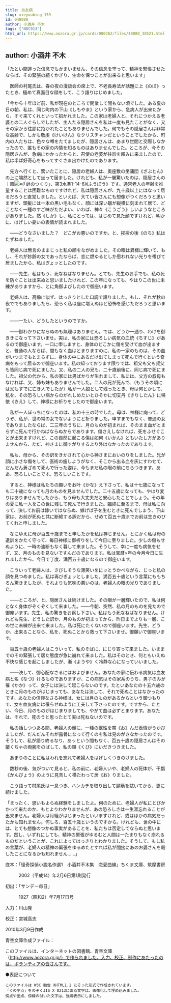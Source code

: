 ```yaml
---
title: 血友病
slug: xieyoubing-159
id: 048080
author: 小酒井 不木
tags: ["NDC913"]
html_url: https://www.aozora.gr.jp/cards/000262/files/48080_38521.html
---
```


## author: 小酒井 不木

「たとい間違った信念でもかまいません、その信念を守って、精神を緊張させたならば、その緊張の続くかぎり、生命を保つことが出来ると思います」

　医師の村尾氏は、春の夜の漫談会の席上で、不老長寿法が話題に上《のぼ》ったとき、極めて真面目な顔をして、こう語りはじめました。

「今から十年ほど前、私が現在のところで開業して間もない頃でした。ある夏の日の朝、私は、同じ町内の下山《しもやま》という家から、急病人が出来たから、すぐ来てくれといって招かれました。この家は老婦人と、それにつかえる老婆との二人ぐらしでしたが、主人たる隠居さんを私は一度も見たことがなく、又その家から往診に招かれたこともありませんでした。何でもその隠居さんは非常な高齢で、しかも敬虔《けいけん》なクリスチャンだということでしたから、町内の人たちは、色々な噂をたてましたが、隠居さんは、あまり世間と交際しなかったので、誰もその家の内情を知るものはありませんでした。ところが、今その隠居さんが、急病にかかったからと、召使の老婆が往診を頼みに来ましたので、私は半ば好奇心をもってすぐさま出かけたのであります。

　先方へ行くと、驚いたことに、隠居の老婦人は、奥座敷の坐蒲団《ざぶとん》の上に端然として坐って居ました。けれども、私が一層驚いたのは、隠居さんの｜風![※(「蚌のつくり」、第3水準1-14-6)](https://www.aozora.gr.jp/cards/000262/files/../../../gaiji/1-14/1-14-06.png)《ふうぼう》です。通常老人の年齢を推量することは困難なものですけれど、私は隠居さんが、九十歳以上にはなって居るだろうと直覚しました。といえば、大てい皆さんにも想像がつくだろうと思いますが、頭髪には一本の黒い毛もなく、顔には深い皺が縦横に刻まれて居て、どことなく一種のすご味がただよい、いわば、神々《こうごう》しいようなところがありました。然《しか》し、私にとっては、はじめて見た顔ですけれど、明かに、はげしい憂いの表情が読まれました。

　――どうなさいました？　どこがお悪いのですか。と、挨拶の後《のち》私はたずねました。

　老婦人は無言のままじっと私の顔をながめました。その眼は異様に輝いて、もし、それが妙齢の女であったならば、恋に燃ゆるとしか思われない光りを帯びて居ましたから、私はぎょッとしたのです。

　――先生、私はもう、死なねばなりません。とても、先生のお手でも、私の死を防ぐことは出来ぬと思いましたけれど、この年になっても、やはりこの世に未練がありますから、とに角御よびしたので御座います。

　老婦人は、高齢に似ず、はっきりとした口調で語りました。もし、それが秋の夜ででもありましたら、恐らく私は座に堪えぬほど恐怖を感じただろうと思います。

　――一たい、どうしたというのですか。

　――御わかりにならぬのも無理はありません。では、どうか一通り、わけを御ききになって下さいませ。実は、私の家には恐ろしい病気の血統《ちすじ》があるので御座います。一口に申しますと、身体のどこかに傷を受けて血が出ますと、普通の人ならば、間もなく血はとまりますのに、私の一家のものは、その血がいつまでもとまらずに、身体の中にあるだけ出てしまって死んで行くという奇病をもって居るので御座います。私の知っております限りでは、祖父も父も叔父も皆同じ病で死にました。又、私の二人の兄も、二十歳前後に、同じ病で死にました。祖父の代から、私の家には男ばかりが生れまして、私には、父方の叔母もなければ、又、姉も妹もありませんでした。二人の兄が死んで、（もうその頃には父もすでに亡き人でしたが）私が一人娘として残ったとき、母は何とかして、私を、その恐ろしい病からのがれしめたいとひそかに切支丹《きりしたん》に帰依《きえ》して、神様にお祈りをしたので御座います。

　私が一人ぼっちになったのは、私の十三の時でした。母は、神様に向って、どうぞ、私が、世の常の女でないようにと祈りました。申すまでもなく、普通の女でありましたならば、二三年のうちに、月のものが初まれば、そのまま血がとまらずに死んで行かねばならぬからであります。傷さえしなければ、死をふせぐことが出来ますけれど、この自然に起こる傷は如何《いかん》ともいたし方がありませんから、ただ、神さまに御すがりするより外はなかったのであります。

　私も、母から、その訳をきかされて心から神さまにおいのりをしました。兄が顔に小さな傷をして、医術の施しようがなく、そこから出る血を灰にすわせて、だんだん蒼ざめて死んで行った姿は、今もまだ私の眼の前にちらつきます。ああ、恐ろしいことです。恐ろしいことです。

　すると、神様は私たちの願いをお叶《かな》え下さって、私は十七歳になっても二十歳になっても月のものを見ませんでした。二十五歳になっても、やはり変りはありませんでしたから、もう母も大丈夫だと安心したことでしょう。その年の夏に私一人をこの世に残して死んで行きました。臨終に至るまで、母は私に向って、決してお前は嫁いではならぬ、嫁げば子を生むときに死んでしまう、下山家は、お前が死ぬと共に断絶する訳だから、せめて百五十歳までお前は生きのびてくれと申しました。

　なにゆえに母が百五十歳までと申したかを私は存じません。とにかく私は母の遺訓をかたく守って、毎日神様に御祈りをして今日に至りました。少しの傷もせぬように、一時の油断もなく暮して来ました。そうして、幸に一度も病気をせず、又、月のものを見ないですんだのであります。私は宝暦×年の今月今日に生れましたから、今日で丁度、満百五十歳になるので御座います。

　こういって老婦人は、さびしそうな薄笑いをにッとうかべながら、じっと私の顔を見つめました。私は再びぎょッとしました。満百五十歳という言葉にももちろん驚きましたが、それよりも気味の悪いのは、老婦人の眼の光りでありました。

　――ところが、と、隠居さんは続けました。その眼が一層輝いたので、私は何となく身体がぞくぞくして来ました。――今朝、突然、私の月のものを見たので御座います。先生、私の驚きをお察し下さい。私はもう死なねばなりません。けれども先生、どうした訳か、月のものが初まってから、昨日までよりも一層、この世に未練が出来て来ました。私は死にたくないので御座います。先生、どうか、出来ることなら、私を、死ぬことから救って下さいませ。御願いで御座います。

　百五十歳の老婦人はこういって、私のそばに、にじり寄って来ました。いままでのその緊張して居た態度が急に崩れて来ました。私はそのとき、何ともいえぬ不快な感じを起こしましたが、漸《ようや》く冷静な心になっていいました。

　――決して、御心配なさるにはおよびません。あなたの家に伝わる病気は血友病と名《なづ》けるものでありますが、この病気はその家系のうち、男子のみが罹《かか》って、女子には決して起こらないのです。たといあなたの十五六歳のときに月のものがはじまっても、あなたは決して、それで死ぬことはなかったのです。あなたの信仰なさる神様は、女には月のものがあるからという御つもりで、女を血友病には罹らせぬように工夫して下さったのです。ですから、たとい、今日、月のものがはじまりましても、やがて血は必ずとまります。あなたは、それで、死のうと思ったとて実は死ねないのです。

　私の話しつつある間、老婦人の顔に、一種の獣性を帯《お》んだ表情がうかびましたが、だんだんそれが露骨になって行くのを私は見のがさなかったのです。そうして、私が語り終るなり、あッという間もなく、百五十歳の隠居さんはその皺くちゃの両腕をのばして、私の頸《くび》にいだきつきました。

　あまりのことに私はわれを忘れて老婦人をはげしくつきのけました。

　数秒の後、気がついて見ると、私の前に、老婦人いや、老婦人の死体が、干瓢《かんぴょう》のように見苦しく横たわって居《お》りました。



　こう語って村尾氏は一息つき、ハンカチを取り出して頸筋を拭いてから、更に続けました。

「まったく、思いもよらぬ経験をしましたよ。何のために、老婦人が私にとびかかって来たのか、もとよりわかりませんが、あの恐ろしさは一生涯忘れることが出来ません。老婦人は月経がはじまったといいますけれど、或はほかの病気だったかも知れません。何しろ、百五十歳というのですから。けれども、世の中には、とても想像のつかぬ事実があることを、私たちは否定してならぬと思います。然し、いずれにしても、精神の緊張がゆるむと人間は一たまりもなく崩れるものだということが、これによってはっきりとわかりました。そうして、もし私の言葉が、老婦人の精神の緊張をゆるめたとすれば私が間接にあのお婆さんを殺したことになるかも知れません……」













底本：「怪奇探偵小説名作選1　小酒井不木集　恋愛曲線」ちくま文庫、筑摩書房


　　　2002（平成14）年2月6日第1刷発行

初出：「サンデー毎日」

　　　1927（昭和2）年7月17日号

入力：川山隆

校正：宮城高志

2010年3月9日作成

青空文庫作成ファイル：

このファイルは、インターネットの図書館、青空文庫（http://www.aozora.gr.jp/）で作られました。入力、校正、制作にあたったのは、ボランティアの皆さんです。











●表記について


	このファイルは W3C 勧告 XHTML1.1 にそった形式で作成されています。
	「くの字点」をのぞくJIS X 0213にある文字は、画像化して埋め込みました。
	傍点や圏点、傍線の付いた文字は、強調表示にしました。